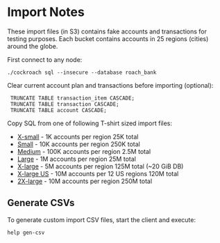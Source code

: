 # Import Notes

These import files (in S3) contains fake accounts and transactions for testing purposes. 
Each bucket contains accounts in 25 regions (cities) around the globe. 

First connect to any node:

    ./cockroach sql --insecure --database roach_bank

Clear current account plan and transactions before importing (optional):

     TRUNCATE TABLE transaction_item CASCADE;
     TRUNCATE TABLE transaction CASCADE;
     TRUNCATE TABLE account CASCADE;

Copy SQL from one of following T-shirt sized import files:

- [X-small](src/sql/import-25k.sql) - 1K accounts per region 25K total
- [Small](src/sql/import-250k.sql) - 10K accounts per region 250K total
- [Medium](src/sql/import-2500k.sql) - 100K accounts per region 2.5M total
- [Large](src/sql/import-25m.sql) - 1M accounts per region 25M total
- [X-large](src/sql/import-125m.sql) - 5M accounts per region 125M total (~20 GiB DB)
- [X-large US](src/sql/import-120m-us.sql) - 10M accounts per 12 US regions 120M total
- [2X-large](src/sql/import-250m.sql) - 10M accounts per region 250M total

## Generate CSVs

To generate custom import CSV files, start the client and execute:

    help gen-csv
